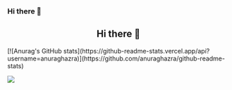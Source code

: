 ### Hi there 👋
<h2 align="center"> Hi there 👋</h2>
[![Anurag's GitHub stats](https://github-readme-stats.vercel.app/api?username=anuraghazra)](https://github.com/anuraghazra/github-readme-stats)
<p>
<a href=">
  <img align="center" src="https://github-readme-stats.vercel.app/api?username=nhatnam0102&count_private=true&show_icons=true&theme=gruvbox" />
</a>
  
</p>

<p>
<a href="https://github.com/anuraghazra/github-readme-stats">
  <img align="center" src="https://github-readme-stats.vercel.app/api/top-langs/?username=nhatnam0102&layout=compact&theme=gruvbox" />
</a>
</p>
<!--
**buinhatnam0102/buinhatnam0102** is a ✨ _special_ ✨ repository because its `README.md` (this file) appears on your GitHub profile.

Here are some ideas to get you started:

- 🔭 I’m currently working on ...
- 🌱 I’m currently learning ...
- 👯 I’m looking to collaborate on ...
- 🤔 I’m looking for help with ...
- 💬 Ask me about ...
- 📫 How to reach me: ...
- 😄 Pronouns: ...
- ⚡ Fun fact: ...
-->

